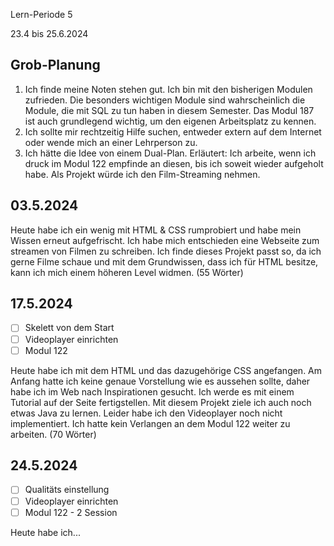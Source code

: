 Lern-Periode 5

23.4 bis 25.6.2024

## Grob-Planung

1. Ich finde meine Noten stehen gut. Ich bin mit den bisherigen Modulen zufrieden. Die besonders wichtigen Module sind wahrscheinlich die Module, die mit SQL zu tun haben in diesem Semester. Das Modul 187 ist auch grundlegend wichtig, um den eigenen Arbeitsplatz zu kennen.
2. Ich sollte mir rechtzeitig Hilfe suchen, entweder extern auf dem Internet oder wende mich an einer Lehrperson zu.
3. Ich hätte die Idee von einem Dual-Plan. Erläutert: Ich arbeite, wenn ich druck im Modul 122 empfinde an diesen, bis ich soweit wieder aufgeholt habe. Als Projekt würde ich den Film-Streaming nehmen.

## 03.5.2024

Heute habe ich ein wenig mit HTML & CSS rumprobiert und habe mein Wissen erneut aufgefrischt. Ich habe mich entschieden eine Webseite zum streamen von Filmen zu schreiben. Ich finde dieses Projekt passt so, da ich gerne Filme schaue und mit dem Grundwissen, dass ich für HTML besitze, kann ich mich einem höheren Level widmen. (55 Wörter)

## 17.5.2024

- [ ] Skelett von dem Start
- [ ] Videoplayer einrichten
- [ ] Modul 122

Heute habe ich mit dem HTML und das dazugehörige CSS angefangen. Am Anfang hatte ich keine genaue Vorstellung wie es aussehen sollte, daher habe ich im Web nach Inspirationen gesucht. Ich werde es mit einem Tutorial auf der Seite fertigstellen. Mit diesem Projekt ziele ich auch noch etwas Java zu lernen. Leider habe ich den Videoplayer noch nicht implementiert. Ich hatte kein Verlangen an dem Modul 122 weiter zu arbeiten. (70 Wörter)


## 24.5.2024

- [ ] Qualitäts einstellung
- [ ] Videoplayer einrichten
- [ ] Modul 122 - 2 Session

Heute habe ich...
